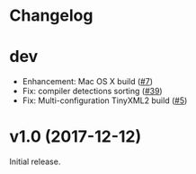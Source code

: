 # Changelog

# dev

* Enhancement: Mac OS X build ([#7](https://github.com/avast-tl/retdec/issues/7))
* Fix: compiler detections sorting ([#39](https://github.com/avast-tl/retdec/issues/39))
* Fix: Multi-configuration TinyXML2 build ([#5](https://github.com/avast-tl/fileformat/issues/5))

# v1.0 (2017-12-12)

Initial release.
